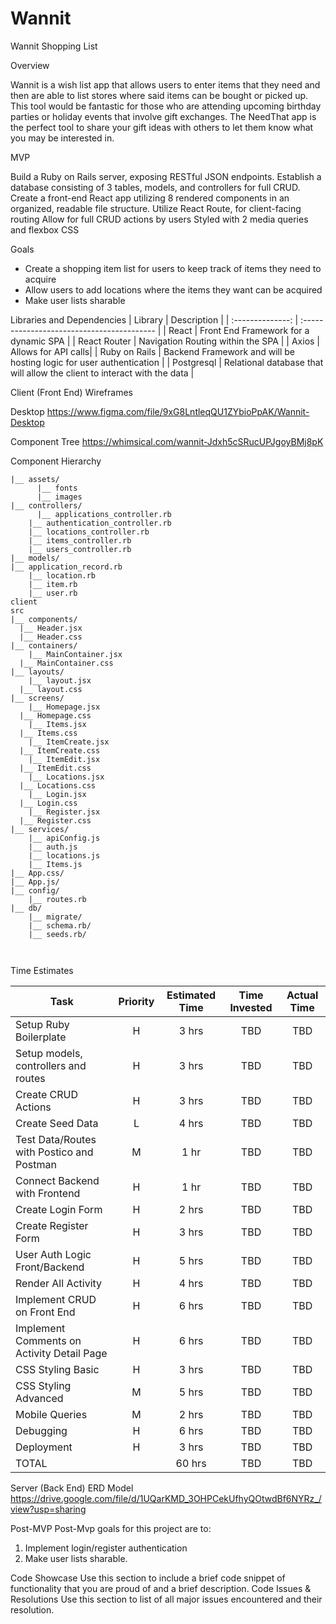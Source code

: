 # Wannit
Wannit Shopping List

Overview

Wannit is a wish list app that allows users to enter items that they need and then are able to list stores where said items can be bought or picked up.  This tool would be fantastic for those who are attending upcoming birthday parties or holiday events that involve gift exchanges. The NeedThat app is the perfect tool to share your gift ideas with others to let them know what you may be interested in.

MVP

Build a Ruby on Rails server, exposing RESTful JSON endpoints.
Establish a database consisting of 3 tables, models, and controllers for full CRUD.
Create a front-end React app utilizing 8 rendered components in an organized, readable file structure.
Utilize React Route, for client-facing routing
Allow for full CRUD actions by users
Styled with 2 media queries and flexbox CSS

Goals
- Create a shopping item list for users to keep track of items they need to acquire
- Allow users to add locations where the items they want can be acquired
- Make user lists sharable

Libraries and Dependencies
|     Library      | Description                                |
| :--------------: | :----------------------------------------- |
|      React       | Front End Framework for a dynamic SPA |
|   React Router   | Navigation Routing within the SPA |
| Axios | Allows for API calls|
|  Ruby on Rails  | Backend Framework and will be hosting logic for user authentication |
|  Postgresql  | Relational database that will allow the client to interact with the data |

Client (Front End)
Wireframes

Desktop 
https://www.figma.com/file/9xG8LntleqQU1ZYbioPpAK/Wannit-Desktop


Component Tree
https://whimsical.com/wannit-Jdxh5cSRucUPJgoyBMj8pK


Component Hierarchy

```app
|__ assets/
      |__ fonts
      |__ images
|__ controllers/
      |__ applications_controller.rb
	|__ authentication_controller.rb
	|__ locations_controller.rb
	|__ items_controller.rb
	|__ users_controller.rb
|__ models/
|__ application_record.rb
	|__ location.rb
	|__ item.rb
	|__ user.rb
client
src
|__ components/
  |__ Header.jsx
  |__ Header.css
|__ containers/
	|__ MainContainer.jsx
  |__ MainContainer.css
|__ layouts/
	|__ layout.jsx
  |__ layout.css
|__ screens/
	|__ Homepage.jsx
  |__ Homepage.css
	|__ Items.jsx
  |__ Items.css
	|__ ItemCreate.jsx
  |__ ItemCreate.css
	|__ ItemEdit.jsx
  |__ ItemEdit.css
	|__ Locations.jsx
  |__ Locations.css
	|__ Login.jsx
  |__ Login.css
	|__ Register.jsx
  |__ Register.css
|__ services/
	|__ apiConfig.js
	|__ auth.js
	|__ locations.js
	|__ Items.js
|__ App.css/
|__ App.js/
|__ config/
	|__ routes.rb
|__ db/	
	|__ migrate/
	|__ schema.rb/
	|__ seeds.rb/
	


``` 
Time Estimates

| Task                | Priority | Estimated Time | Time Invested | Actual Time |
| ------------------- | :------: | :------------: | :-----------: | :---------: |
| Setup Ruby Boilerplate    |    H     |     3 hrs      |     TBD     |    TBD    |
| Setup models, controllers and routes    |    H     |     3 hrs      |     TBD     |    TBD    |
| Create CRUD Actions |    H     |     3 hrs      |     TBD     |     TBD     |
| Create Seed Data |    L     |     4 hrs      |     TBD     |     TBD     |
| Test Data/Routes with Postico and Postman |    M     |     1 hr      |     TBD     |     TBD     |
| Connect Backend with Frontend |    H     |     1 hr      |     TBD     |     TBD     |
| Create Login Form |    H     |     2 hrs      |     TBD     |     TBD     |
| Create Register Form |    H     |     3 hrs      |     TBD     |     TBD     |
| User Auth Logic Front/Backend |    H     |     5 hrs      |     TBD     |     TBD     |
| Render All Activity |    H     |     4 hrs      |     TBD     |     TBD     |
| Implement CRUD on Front End |    H     |     6 hrs      |     TBD     |     TBD     |
| Implement Comments on Activity Detail Page |    H     |     6 hrs      |     TBD     |     TBD     |
| CSS Styling Basic |    H     |     3 hrs      |     TBD     |     TBD     |
| CSS Styling Advanced |    M     |     5 hrs      |     TBD     |     TBD     |
| Mobile Queries |    M     |     2 hrs      |     TBD     |     TBD     |
| Debugging |    H     |     6 hrs      |     TBD     |     TBD     |
| Deployment |    H     |     3 hrs      |     TBD     |     TBD     |
| TOTAL               |          |     60 hrs      |     TBD     |     TBD     |


Server (Back End)
ERD Model
https://drive.google.com/file/d/1UQarKMD_3OHPCekUfhyQOtwdBf6NYRz_/view?usp=sharing


Post-MVP
Post-Mvp goals for this project are to:
1. Implement login/register authentication
2. Make user lists sharable.

Code Showcase
Use this section to include a brief code snippet of functionality that you are proud of and a brief description.
Code Issues & Resolutions
Use this section to list of all major issues encountered and their resolution.

